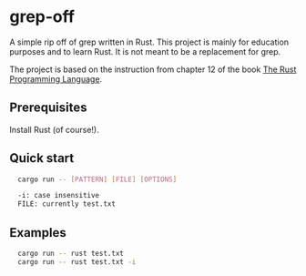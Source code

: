 # grep-off

A simple rip off of grep written in Rust. This project is mainly for education purposes and to learn Rust. It is not meant to be a replacement for grep.

The project is based on the instruction from chapter 12 of the book [The Rust Programming Language](https://doc.rust-lang.org/book/ch12-00-an-io-project.html).

## Prerequisites

Install Rust (of course!).

## Quick start

```bash
  cargo run -- [PATTERN] [FILE] [OPTIONS]

  -i: case insensitive
  FILE: currently test.txt
```

## Examples

```bash
  cargo run -- rust test.txt
  cargo run -- rust test.txt -i
```
